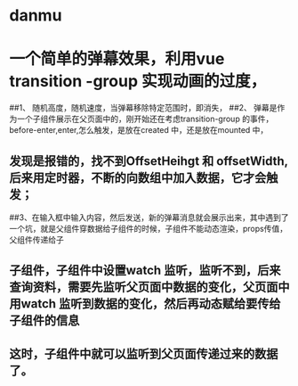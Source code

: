 # danmu
# 一个简单的弹幕效果，利用vue transition -group  实现动画的过度，
##1、 随机高度，随机速度，当弹幕移除特定范围时，即消失，
##2、 弹幕是作为一个子组件展示在父页面中的，刚开始还在考虑transition-group 的事件，before-enter,enter,怎么触发，是放在created 中，还是放在mounted 中，
## 发现是报错的，找不到OffsetHeihgt 和 offsetWidth,后来用定时器，不断的向数组中加入数据，它才会触发；
##3、在输入框中输入内容，然后发送，新的弹幕消息就会展示出来，其中遇到了一个坑，就是父组件穿数据给子组件的时候，子组件不能动态渲染，props传值，父组件传递给子
## 子组件，子组件中设置watch 监听，监听不到，后来查询资料，需要先监听父页面中数据的变化，父页面中用watch 监听到数据的变化，然后再动态赋给要传给子组件的信息
## 这时，子组件中就可以监听到父页面传递过来的数据了。
